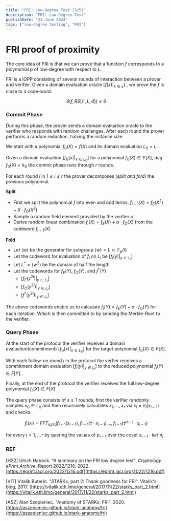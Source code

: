 ```yaml
---
title: "FRI: Low-Degree Test (3/5)"
description: "FRI: Low-Degree Test"
publishDate: "22 June 2024"
tags: ["low-degree testing", "FRI"]
---
```


# FRI proof of proximity

The core idea of FRI is that we can prove that a function $f$ corresponds to a polynomial $p$ of low-degree with respect to $L$.

FRI is a IOPP consisting of several rounds of interaction between a prover and verifier. Given  a domain evaluation oracle $[f(x)|_{x\in L}]$ , we prove the $f$ is close to a code-word. 

$$
\delta(f,RS[\mathbb{F}, L, d]) \le \theta
$$

### Commit Phase
 
   During this phase, the prover sends a domain evaluation oracle to the verifier who responds with random challenges. After each round the prover performs a random reduction, halving the instance size.
   
   We start with a polynomial $f_0(X)=f(X)$ and its domain evaluation $L_0=L$. 
   
   Given a domain evaluation $[f_0(x)|_{x\in L_0}]$ for a polynomial $f_0(X) \in \mathbb{F}[X]$, $deg \; f_0(X)<k_0$ the commit phase runs through $r$ rounds.
   
   For each round $i$ in $1 \le i \le r$ the prover decomposes (*split and fold*) the previous polynomial.
   
   **Split** 

*    First we split the polynomial $f$ into even and odd terms.  $f_{i-1}(X) = f_E(X^2) + X \cdot f_O(X^2)$
*    Sample a random field element provided by the verifier $\alpha$
*    Derive random linear combination $f_i(X)=f_E(X)+\alpha \cdot f_O(X)$ from the codeword $f_{i-1}(X)$

**Fold**

* Let $\langle w \rangle$ be the generator for subgroup $\langle w \rangle = L \subset \mathbb{F}_p/{0}$
* Let the codeword for evaluation of $f_i$ on $L_i$ be $[f_i(y)|_{y \in L_i}]$
* Let $L^*=\langle w^2 \rangle$ be the domain of half the length
* Let the codewords for $f_E(Y)$, $f_O(Y)$, and $f^*(Y)$
    * $[f_E(y^{2i})|_{y \in L_i}]$
    * $[f_O(y^{2i})|_{y \in L_i}]$
    * $[f^*(y^{2i})|_{y \in L_i}]$
    
The above codewords enable us to calculate $f_i(Y) = f_E(Y) + \alpha \cdot f_O(Y)$ for each iteration.  Which is then committed to by sending the Merkle-Root to the verifier. 

### Query Phase
   
   At the start of the protocol the verifier receives a domain evaluation(commitment)  $[f_0(x)|_{x\in L_0}]$ for the target polynomial $f_0(X) \in F[X]$. 
   
   With each follow-on round $i$ in the protocol the verfier receives a commitment domain evaluation $[f_i(y)|_{y\in L_i}]$ to the reduced polynomial $f_i(Y) \in F[Y]$. 
   
   Finally, at the end of the protocol the verifier receives the full low-degree polynomial $f_r(X) \in F[X]$

   The query phase consists of $s\ge1$ rounds, first the verifier randomly samples $x_0 \in L_0$ and then recursively calculates $x_1,...,x_r$ via $x_i = \pi_i(x_{i-1})$ and checks:
   
   $$f_i(x_i) = FFT_{\alpha_i/x_i}(f_{i-1}(x_{i-1}),f_{i-1}(\tau \cdot x_{i-1}),..,f_{i-1}(\tau^{a_{i-1}} \cdot x_{i-1})$$
   
   for every $i = 1,..,r$ by quering the values of $p_{i-1}$ over the coset $x_{i-1} \cdot ker \; \pi_i$
   
### REF

[H22] Ulrich Haböck. "A summary on the FRI low degree test". *Cryptology ePrint Archive*, Report 2022/1216. 2022. [https://eprint.iacr.org/2022/1216.pdf](https://eprint.iacr.org/2022/1216.pdf)

[VIT] Vitalik Buterin. "STARKs, part 2: Thank goodness for FRI". Vitalik's blog, 2017. [https://vitalik.eth.limo/general/2017/11/22/starks_part_2.html](https://vitalik.eth.limo/general/2017/11/22/starks_part_2.html)

[ASZ] Alan Szepieniec. "Anatomy of STARKs: FRI". 2020. [https://aszepieniec.github.io/stark-anatomy/fri](https://aszepieniec.github.io/stark-anatomy/fri)

